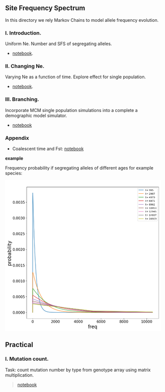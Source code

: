 ## Site Frequency Spectrum

In this directory we rely Markov Chains to model allele frequency  evolution. 


### I. Introduction. 

Uniform Ne. Number and SFS of segregating alleles.

- [notebook](https://nbviewer.jupyter.org/github/SantosJGND/MCM/blob/master/Pop_gen_PA/SFS_MCM_PA.ipynb).

### II. Changing Ne. 

Varying Ne as a function of time. Explore effect for single population.

- [notebook](https://nbviewer.jupyter.org/github/SantosJGND/MCM/blob/master/Pop_gen_PA/NE_change.ipynb).

### III. Branching.

Incorporate MCM single population simulations into a complete a demographic model simulator. 

- [notebook](https://nbviewer.jupyter.org/github/SantosJGND/MCM/blob/master/Pop_gen_PA/Branching.ipynb)

### Appendix

- Coalescent time and Fst: [notebook](https://nbviewer.jupyter.org/github/SantosJGND/MCM/blob/master/Pop_gen_PA/FST_Coal_MCMtest.ipynb)


**example**

Frequency probability if segregating alleles of different ages for example species:

![image](example_SFSbins.png)

## Practical 

### I. Mutation count.

Task: count mutation number by type from genotype array using matrix multiplication. 

> [notebook](https://nbviewer.jupyter.org/github/SantosJGND/MCM/blob/master/Pop_gen_PA/Benchmark.ipynb)